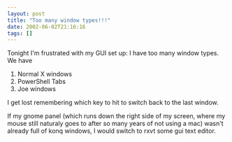 ```yaml
---
layout: post
title: "Too many window types!!!"
date: 2002-06-02T21:16:16
tags: []
---
```


Tonight I'm frustrated with my GUI set up: I have too many window types. We have 

  1. Normal X windows 
  2. PowerShell Tabs 
  3. Joe windows 

I get lost remembering which key to hit to switch back to the last window. 

If my gnome panel (which runs down the right side of my screen, where my mouse still naturaly goes to after so many years of not using a mac) wasn't already full of konq windows, I would switch to rxvt some gui text editor. 


